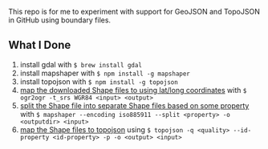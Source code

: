 This repo is for me to experiment with support for GeoJSON and TopoJSON in GitHub using boundary files.

## What I Done

 1. install gdal with `$ brew install gdal`
 2. install mapshaper with `$ npm install -g mapshaper`
 3. install topojson with `$ npm install -g topojson`
 4. [map the downloaded Shape files to using lat/long coordinates](http://www.flyingtophat.co.uk/blog/2011/03/26/converting-shapefiles-projection.html) with `$ ogr2ogr -t_srs WGR84 <input> <output>`
 5. [split the Shape file into separate Shape files based on some property](https://github.com/mbloch/mapshaper/wiki/Command-Reference) with `$ mapshaper --encoding iso885911 --split <property> -o <outputdir> <input>`
 6. [map the Shape files to topojson](https://github.com/mbostock/topojson/wiki/Command-Line-Reference) using `$ topojson -q <quality> --id-property <id-property> -p -o <output> <input>`